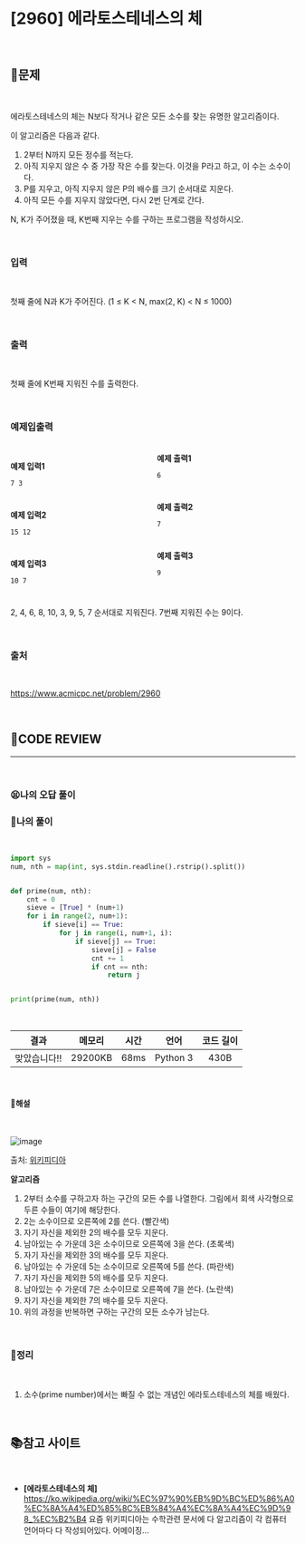 # [2960] 에라토스테네스의 체

<br/>

## **📝문제**

<br/>

에라토스테네스의 체는 N보다 작거나 같은 모든 소수를 찾는 유명한 알고리즘이다.

이 알고리즘은 다음과 같다.

1. 2부터 N까지 모든 정수를 적는다.
2. 아직 지우지 않은 수 중 가장 작은 수를 찾는다. 이것을 P라고 하고, 이 수는 소수이다.
3. P를 지우고, 아직 지우지 않은 P의 배수를 크기 순서대로 지운다.
4. 아직 모든 수를 지우지 않았다면, 다시 2번 단계로 간다.

N, K가 주어졌을 때, K번째 지우는 수를 구하는 프로그램을 작성하시오.

<br/>

### **입력**

<br/>

첫째 줄에 N과 K가 주어진다. (1 ≤ K < N, max(2, K) < N ≤ 1000)

<br/>

### **출력**

<br/>

첫째 줄에 K번째 지워진 수를 출력한다.

<br/>

### **예제입출력**

<br/>

<div style="column-count:2; ">
  <div>

**예제 입력1**

```
7 3
```

  </div>
  <div>

**예제 출력1**

```
6
```

  </div>
</div>

<br/>

<div style="column-count:2; ">
  <div>

**예제 입력2**

```
15 12
```

  </div>
  <div>

**예제 출력2**

```
7
```

  </div>
</div>

<br/>


<div style="column-count:2; ">
  <div>

**예제 입력3**

```
10 7
```

  </div>
  <div>

**예제 출력3**

```
9
```

  </div>
</div>

<br/>

2, 4, 6, 8, 10, 3, 9, 5, 7 순서대로 지워진다. 7번째 지워진 수는 9이다.

<br/>

### **출처**

<br/>

https://www.acmicpc.net/problem/2960

<br/>

## **🧐CODE REVIEW**
***

<br/>

### **😫나의 오답 풀이**
### **🧾나의 풀이**

<br/>

```python
import sys
num, nth = map(int, sys.stdin.readline().rstrip().split())


def prime(num, nth):
    cnt = 0
    sieve = [True] * (num+1)
    for i in range(2, num+1):
        if sieve[i] == True:
            for j in range(i, num+1, i):
                if sieve[j] == True:
                    sieve[j] = False
                    cnt += 1
                    if cnt == nth:
                        return j


print(prime(num, nth))

```

<br/>

결과	| 메모리 |	시간 |	언어 |	코드 길이 
:----:|:-----:|:-----:|:-----:|:--------:
맞았습니다!! |	29200KB |	68ms |	Python 3 |	430B

<br/>

#### **📝해설**

<br/>

![image](https://upload.wikimedia.org/wikipedia/commons/b/b9/Sieve_of_Eratosthenes_animation.gif)

출처: [위키피디아](https://ko.wikipedia.org/wiki/%EC%97%90%EB%9D%BC%ED%86%A0%EC%8A%A4%ED%85%8C%EB%84%A4%EC%8A%A4%EC%9D%98_%EC%B2%B4)
<br/>

**알고리즘**
1. 2부터 소수를 구하고자 하는 구간의 모든 수를 나열한다. 그림에서 회색 사각형으로 두른 수들이 여기에 해당한다.
2. 2는 소수이므로 오른쪽에 2를 쓴다. (빨간색)
3. 자기 자신을 제외한 2의 배수를 모두 지운다.
4. 남아있는 수 가운데 3은 소수이므로 오른쪽에 3을 쓴다. (초록색)
5. 자기 자신을 제외한 3의 배수를 모두 지운다.
6. 남아있는 수 가운데 5는 소수이므로 오른쪽에 5를 쓴다. (파란색)
7. 자기 자신을 제외한 5의 배수를 모두 지운다.
8. 남아있는 수 가운데 7은 소수이므로 오른쪽에 7을 쓴다. (노란색)
9. 자기 자신을 제외한 7의 배수를 모두 지운다.
10. 위의 과정을 반복하면 구하는 구간의 모든 소수가 남는다.

<br/>

### **🔖정리**

<br/>

1. 소수(prime number)에서는 빠질 수 없는 개념인 에라토스테네스의 체를 배웠다.

<br/>

## 📚참고 사이트

<br/>

- **[에라토스테네스의 체]**<br/>
https://ko.wikipedia.org/wiki/%EC%97%90%EB%9D%BC%ED%86%A0%EC%8A%A4%ED%85%8C%EB%84%A4%EC%8A%A4%EC%9D%98_%EC%B2%B4
요즘 위키피디아는 수학관련 문서에 다 알고리즘이 각 컴퓨터 언어마다 다 작성되어있다. 어메이징...